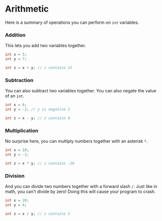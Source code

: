 # Arithmetic

Here is a summary of operations you can perform on `int` variables.

### Addition
This lets you add two variables together.
```c
int x = 5;
int y = 7;

int z = x + y; // z contains 12
```

### Subtraction
You can also subtract two variables together.  You can also negate the value of an `int`.
```c
int x = 6;
int y = -2; // y is negative 2

int z = x - y; // z contains 8
```

### Multiplication
No surprise here, you can multiply numbers together with an asterisk `*`.
```c
int x = 10;
int y = -2;

int z = x * y; // z contains -20
```

### Division
And you can divide two numbers together with a forward slash `/`.  Just like in math, you can't divide by zero!  Doing this will cause your program to crash.
```c
int x = 20;
int y = 4;

int z = x / y; // z contains 5
```